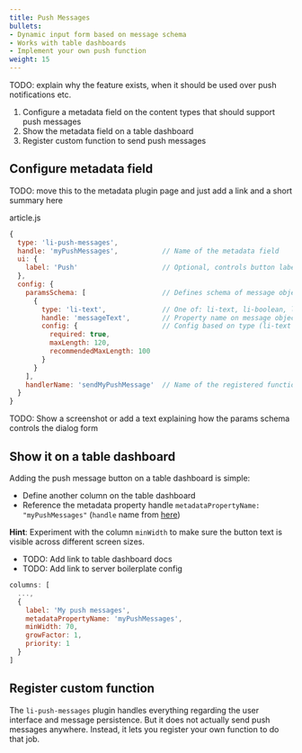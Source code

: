 ```yaml
---
title: Push Messages
bullets:
- Dynamic input form based on message schema 
- Works with table dashboards
- Implement your own push function
weight: 15
---
```


TODO: explain why the feature exists, when it should be used over push notifications etc.

1. Configure a metadata field on the content types that should support push messages
2. Show the metadata field on a table dashboard
3. Register custom function to send push messages

## Configure metadata field

TODO: move this to the metadata plugin page and just add a link and a short summary here

article.js
```js
{
  type: 'li-push-messages',
  handle: 'myPushMessages',           // Name of the metadata field
  ui: {
    label: 'Push'                     // Optional, controls button label on table dashboards
  },
  config: {
    paramsSchema: [                   // Defines schema of message object
      {
        type: 'li-text',              // One of: li-text, li-boolean, li-integer, li-date, li-datetime
        handle: 'messageText',        // Property name on message object
        config: {                     // Config based on type (li-text here)
          required: true,
          maxLength: 120,
          recommendedMaxLength: 100
        }
      }
    ],
    handlerName: 'sendMyPushMessage'  // Name of the registered function to send the message
  }
}
```

TODO: Show a screenshot or add a text explaining how the params schema controls the dialog form

## Show it on a table dashboard

Adding the push message button on a table dashboard is simple:

- Define another column on the table dashboard
- Reference the metadata property handle `metadataPropertyName: "myPushMessages"` (`handle` name from [here](#configure-metadata-field))  

**Hint**: Experiment with the column `minWidth` to make sure the button text is visible across different screen sizes. 

- TODO: Add link to table dashboard docs
- TODO: Add link to server boilerplate config

```js
columns: [
  ...,
  {
    label: 'My push messages',
    metadataPropertyName: 'myPushMessages',
    minWidth: 70,
    growFactor: 1,
    priority: 1
  }
]
```

## Register custom function

The `li-push-messages` plugin handles everything regarding the user interface and message persistence.
But it does not actually send push messages anywhere. Instead, it lets you register your own function to do that job.

